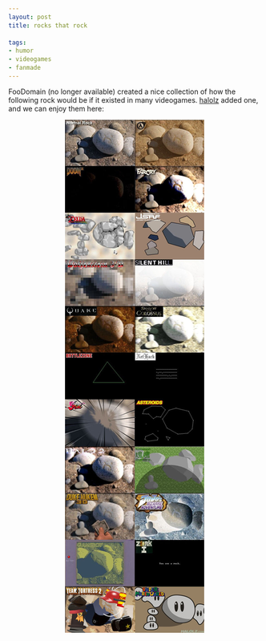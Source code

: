 ```yaml
---
layout: post
title: rocks that rock

tags:
- humor
- videogames
- fanmade
---
```

FooDomain (no longer available) created a nice collection of how the following rock would be if it existed in many videogames. [halolz](http://www.halolz.com/2010/06/29/the-many-rocks-of-video-games) added one, and we can enjoy them here:

<div style="text-align:center">
    <img src="uploads/rocks_that_rock.jpg" alt="a regular rock"/>
</div>
